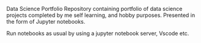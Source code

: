 Data Science Portfolio
Repository containing portfolio of data science projects completed by me self learning, and hobby purposes. Presented in the form of Jupyter notebooks.


Run notebooks as usual by using a jupyter notebook server, Vscode etc.
